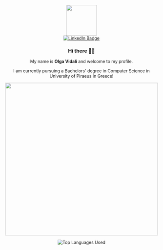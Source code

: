  <div align="center">
<div id="header">
<img src="https://media.giphy.com/media/M9gbBd9nbDrOTu1Mqx/giphy.gif" width="100">
</div>
<div id="badges">
<a href="https://www.linkedin.com/in/olga-vidali-8a7b8036a/">
  <img src="https://img.shields.io/badge/LinkedIn-blue?style=for-the-badge&amp;logo=linkedin&amp;logoColor=white" alt="LinkedIn Badge">
</a>

</div>
<h3 id="hi-there">Hi there 👋🎉</h3>
<p>My name is <strong>Olga Vidali</strong> and welcome to my profile.</p>
<p>I am currently pursuing a Bachelors' degree in Computer Science in University of Piraeus in Greece!</p>
<img src="https://media.giphy.com/media/L8K62iTDkzGX6/giphy.gif" width="500">

<p><img src="https://github-readme-stats.vercel.app/api/top-langs/?username=Kingsky1t&amp;show_icons=true&amp;theme=dark" alt="Top Languages Used"></p>
</div>
